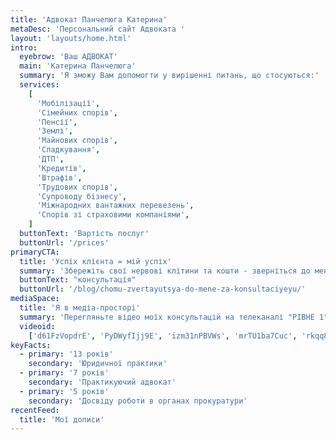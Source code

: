 ```yaml
---
title: 'Адвокат Панчелюга Катерина'
metaDesc: 'Персональний сайт Адвоката '
layout: 'layouts/home.html'
intro:
  eyebrow: 'Ваш АДВОКАТ'
  main: 'Катерина Панчелюга'
  summary: 'Я зможу Вам допомогти у вирішенні питань, що стосуються:'
  services:
    [
      'Мобілізації',
      'Сімейних спорів',
      'Пенсії',
      'Землі',
      'Майнових спорів',
      'Спадкування',
      'ДТП',
      'Кредитів',
      'Штрафів', 
      'Трудових спорів',
      'Супроводу бізнесу',
      'Міжнародних вантажних перевезень',
      'Спорів зі страховими компаніями',
    ]
  buttonText: 'Вартість послуг'
  buttonUrl: '/prices'
primaryCTA:
  title: 'Успіх клієнта = мій успіх'
  summary: 'Збережіть свої нервові клітини та кошти - зверніться до мене та живіть спокійно'
  buttonText: "консультація"
  buttonUrl: '/blog/chomu-zvertayutsya-do-mene-za-konsultaciyeyu/'
mediaSpace:
  title: 'Я в медіа-просторі'
  summary: 'Перегляньте відео моїх консультацій на телеканалі "РІВНЕ 1".'
  videoid:
    ['d61FzVopdrE', 'PyDWyfIjj9E', 'izm31nPBVWs', 'mrTU1ba7Cuc', 'rkqq8Ni2Owo']
keyFacts:
  - primary: '13 років'
    secondary: 'Юридичної практики'
  - primary: '7 років'
    secondary: 'Практикуючий адвокат'
  - primary: '5 років'
    secondary: 'Досвіду роботи в органах прокуратури'
recentFeed:
  title: 'Мої дописи'
---
```

